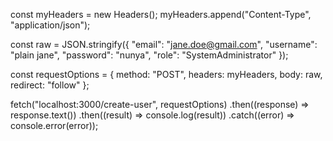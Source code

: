 const myHeaders = new Headers();
myHeaders.append("Content-Type", "application/json");

const raw = JSON.stringify({
  "email": "jane.doe@gmail.com",
  "username": "plain jane",
  "password": "nunya",
  "role": "SystemAdministrator"
});

const requestOptions = {
  method: "POST",
  headers: myHeaders,
  body: raw,
  redirect: "follow"
};

fetch("localhost:3000/create-user", requestOptions)
  .then((response) => response.text())
  .then((result) => console.log(result))
  .catch((error) => console.error(error));